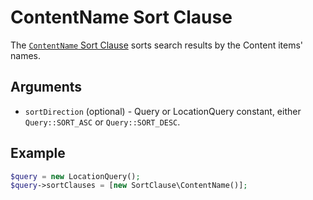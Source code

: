 # ContentName Sort Clause

The [`ContentName` Sort Clause](https://github.com/ibexa/core/blob/main/src/contracts/Repository/Values/Content/Query/SortClause/ContentName.php)
sorts search results by the Content items' names.

## Arguments

- `sortDirection` (optional) - Query or LocationQuery constant, either `Query::SORT_ASC` or `Query::SORT_DESC`.

## Example

``` php
$query = new LocationQuery();
$query->sortClauses = [new SortClause\ContentName()];
```
